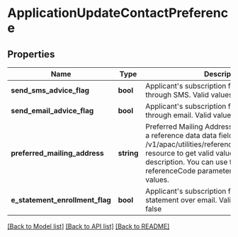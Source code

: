 # ApplicationUpdateContactPreference

## Properties
Name | Type | Description | Notes
------------ | ------------- | ------------- | -------------
**send_sms_advice_flag** | **bool** | Applicant&#x27;s subscription for receiving advices through SMS. Valid values: true and false | [optional] 
**send_email_advice_flag** | **bool** | Applicant&#x27;s subscription for receiving advices through email. Valid values: true and false | [optional] 
**preferred_mailing_address** | **string** | Preferred Mailing Address by applicant. This is a reference data data field. Please use /v1/apac/utilities/referenceData/{addressType} resource to get valid value of this field with description. You can use the field name as the referenceCode parameter to retrieve the values. | [optional] 
**e_statement_enrollment_flag** | **bool** | Applicant&#x27;s subscription for receiving statement over email. Valid values: true and false | [optional] 

[[Back to Model list]](../../README.md#documentation-for-models) [[Back to API list]](../../README.md#documentation-for-api-endpoints) [[Back to README]](../../README.md)

